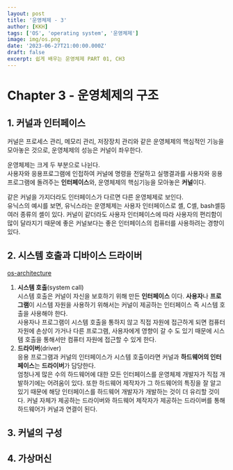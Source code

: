 ```yaml
---
layout: post
title: '운영체제 - 3'
author: [KKH]
tags: ['OS', 'operating system', '운영체제']
image: img/os.png
date: '2023-06-27T21:00:00.000Z'
draft: false
excerpt: 쉽게 배우는 운영체제 PART 01, CH3
---
```

# Chapter 3 - 운영체제의 구조

## 1. 커널과 인터페이스
커널은 프로세스 관리, 메모리 관리, 저장장치 관리와 같은 운영체제의 핵심적인 기능을 모아놓은 것으로, 운영체제의 성능은 커널이 좌우한다.

운영체제는 크게 두 부분으로 나뉜다.  
사용자와 응용프로그램에 인접하여 커널에 명령을 전달하고 실행결과를 사용자와 응용 프로그램에 돌려주는 **인터페이스**와, 운영체제의 핵심기능을 모아놓은 **커널**이다.

같은 커널을 가지더라도 인터페이스가 다르면 다른 운영체제로 보인다.  
유닉스의 예시를 보면, 유닉스라는 운영체제는 사용자 인터페이스로 셸, C셸, bash셸등 여러 종류의 셸이 있다. 커널이 같더라도 사용자 인터페이스에 따라 사용자의 편리함이 많이 달라지기 때문에 좋은 커널보다는 좋은 인터페이스의 컴퓨터를 사용하려는 경향이 있다.
## 2. 시스템 호출과 디바이스 드라이버

[os-architecture](img/os-architecture.png)

1. **시스템 호출**(system call)   
   시스템 호출은 커널이 자신을 보호하기 위해 만든 **인터페이스** 이다. **사용자**나 **프로그램**이 시스템 자원을 사용하기 위해서는 커널이 제공하는 인터페이스 즉 시스템 호출을 사용해야 한다.  
   사용자나 프로그램이 시스템 호출을 통하지 않고 직접 자원에 접근하게 되면 컴퓨터 자원에 손상이 가거나 다른 프로그램, 사용자에게 영향이 갈 수 도 있기 때문에 시스템 호출을 통해서만 컴퓨터 자원에 접근할 수 있게 한다.
2. **드라이버**(driver)  
   응용 프로그램과 커널의 인터페이스가 시스템 호출이라면 커널과 **하드웨어의 인터페이스**는 **드라이버**가 담당한다.  
   엄청나게 많은 수의 하드웨어에 대한 모든 인터페이스를 운영체제 개발자가 직접 개발하기에는 어려움이 있다.  또한 하드웨어 제작자가 그 하드웨어의 특징을 잘 알고 있기 때문에 해당 인터페이스를 하드웨어 개발자가 개발하는 것이 더 유리할 것이다.
   커널 자체가 제공하는 드라이버와 하드웨어 제작자가 제공하는 드라이버를 통해 하드웨어가 커널과 연결이 된다.
## 3. 커널의 구성 
## 4. 가상머신
